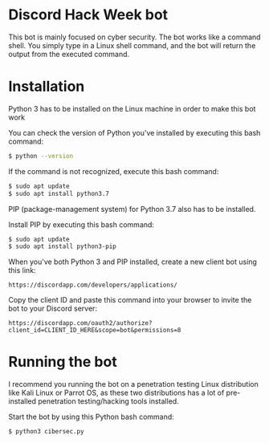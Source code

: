 # Discord Hack Week bot
This bot is mainly focused on cyber security. The bot works like a command shell. You simply type in a Linux shell command, and the bot will return the output from the executed command.

# Installation
Python 3 has to be installed on the Linux machine in order to make this bot work

You can check the version of Python you've installed by executing this bash command:
```bash
$ python --version
```
If the command is not recognized, execute this bash command:
```bash
$ sudo apt update
$ sudo apt install python3.7
```
PIP (package-management system) for Python 3.7 also has to be installed.

Install PIP by executing this bash command:
```bash
$ sudo apt update
$ sudo apt install python3-pip
```

When you've both Python 3 and PIP installed, create a new client bot using this link:
```
https://discordapp.com/developers/applications/
```

Copy the client ID and paste this command into your browser to invite the bot to your Discord server:
```
https://discordapp.com/oauth2/authorize?client_id=CLIENT_ID_HERE&scope=bot&permissions=8
```

# Running the bot
I recommend you running the bot on a penetration testing Linux distribution like Kali Linux or Parrot OS, as these two distributions has a lot of pre-installed penetration testing/hacking tools installed.

Start the bot by using this Python bash command:
```bash
$ python3 cibersec.py
```
